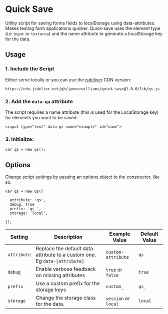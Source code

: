 # Quick Save

Utility script for saving forms fields to localStorage using data-attributes. Makes testing form applications quicker.
Quick-save uses the element type (i.e `input` or `textarea`) and the name attribute to generate a localStorage key for the data.

## Usage

### 1. Include the Script

Either serve locally or you can use the [jsdeliver](https://www.jsdelivr.com/) CDN version:

```
https://cdn.jsdelivr.net/gh/jamesrwilliams/quick-save@1.0.0/lib/qs.js
```

### 2. Add the `data-qa` attribute 

The script requires a name attribute (this is used for the LocalStorage key) for elements you want to be saved:

```
<input type="text" data-qs name="example" id="name">
```

### 3. Initialize:

```
var qs = new qs();
```

## Options

Change script settings by passing an options object to the constructor, like so:

```
var qs = new qs({
  
  attribute: 'qs',
  debug: true
  prefix: 'qs_',
  storage: 'local',
  
});
```

|Setting|Description|Example Value|Default Value|
|---|---|---|---|
|`attribute`| Replace the default data attribute to a custom one. Eg `data-[attribute]` | `custom-attribute` | `qs` |
|`debug`| Enable verbose feedback on missing attributes | `true` or `false` | `true` |
|`prefix`| Use a custom prefix for the storage keys | `custom_` | `qs_` |
|`storage`| Change the storage class for the data. |`session` or `local`|`local`|
